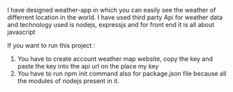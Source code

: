 I have designed weather-app in which you can easily see the weather of differrent location in the world. 
I have used third party Api for weather data and technology used is nodejs, expressjs and for front end it is all about javascript

If you want to run this project :
1) You have to create account weather map website, copy the key and paste the key into the api url on the place my key
2) You have to run npm init command also for package.json file because all the modules of nodejs present in it.
